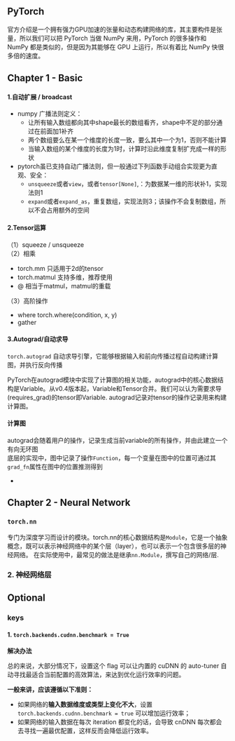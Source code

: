 ## PyTorch       

官方介绍是一个拥有强力GPU加速的张量和动态构建网络的库，其主要构件是张量，所以我们可以把 PyTorch 当做 NumPy 来用，PyTorch 的很多操作和 NumPy 都是类似的，但是因为其能够在 GPU 上运行，所以有着比 NumPy 快很多倍的速度。

## Chapter 1 - Basic     

#### 1.自动扩展 / broadcast

  - numpy 广播法则定义：
    - 让所有输入数组都向其中shape最长的数组看齐，shape中不足的部分通过在前面加1补齐
    - 两个数组要么在某一个维度的长度一致，要么其中一个为1，否则不能计算
    - 当输入数组的某个维度的长度为1时，计算时沿此维度复制扩充成一样的形状
  - pytorch虽已支持自动广播法则，但一般通过下列函数手动组合实现更为直观、安全：
    - `unsqueeze`或者`view`，或者`tensor[None]`,：为数据某一维的形状补1，实现法则1
    - `expand`或者`expand_as`，重复数组，实现法则3；该操作不会复制数组，所以不会占用额外的空间


#### 2.Tensor运算    
（1）squeeze / unsqueeze     
（2）相乘    
- torch.mm
  只适用于2d的tensor
- torch.matmul
  支持多维，推荐使用
- @
  相当于matmul，matmul的重载    

（3）高阶操作
- where
  torch.where(condition, x, y)
- gather
  


#### 3.Autograd/自动求导    


`torch.autograd` 自动求导引擎，它能够根据输入和前向传播过程自动构建计算图，并执行反向传播     

PyTorch在autograd模块中实现了计算图的相关功能，autograd中的核心数据结构是Variable。从v0.4版本起，Variable和Tensor合并。我们可以认为需要求导(requires_grad)的tensor即Variable. autograd记录对tensor的操作记录用来构建计算图。


#### 计算图 
autograd会随着用户的操作，记录生成当前variable的所有操作，并由此建立一个有向无环图       
底层的实现中，图中记录了操作`Function`，每一个变量在图中的位置可通过其`grad_fn`属性在图中的位置推测得到   

- 





## Chapter 2 - Neural Network  

### `torch.nn`    

专门为深度学习而设计的模块。torch.nn的核心数据结构是`Module`，它是一个抽象概念，既可以表示神经网络中的某个层（layer），也可以表示一个包含很多层的神经网络。
在实际使用中，最常见的做法是继承`nn.Module`，撰写自己的网络/层.

  

### 2. 神经网络层   





## Optional     


### keys       

#### 1. `torch.backends.cudnn.benchmark = True`

**解决办法**

总的来说，大部分情况下，设置这个 flag 可以让内置的 cuDNN 的 auto-tuner 自动寻找最适合当前配置的高效算法，来达到优化运行效率的问题。

**一般来讲，应该遵循以下准则：**

- 如果网络的**输入数据维度或类型上变化不大**，设置 `torch.backends.cudnn.benchmark = true`
  可以增加运行效率；
- 如果网络的输入数据在每次 iteration 都变化的话，会导致 cnDNN 每次都会去寻找一遍最优配置，这样反而会降低运行效率。

